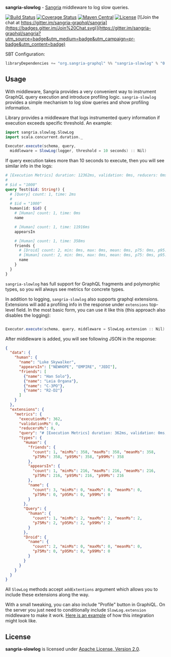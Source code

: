 **sangria-slowlog** - [Sangria](http://sangria-graphql.org/) middleware to log slow queries.

[![Build Status](https://travis-ci.org/sangria-graphql/sangria-slowlog.svg?branch=master)](https://travis-ci.org/sangria-graphql/sangria-slowlog) [![Coverage Status](http://coveralls.io/repos/sangria-graphql/sangria-slowlog/badge.svg?branch=master&service=github)](http://coveralls.io/github/sangria-graphql/sangria-slowlog?branch=master) [![Maven Central](https://maven-badges.herokuapp.com/maven-central/org.sangria-graphql/sangria-slowlog_2.11/badge.svg)](https://maven-badges.herokuapp.com/maven-central/org.sangria-graphql/sangria-slowlog_2.11) [![License](http://img.shields.io/:license-Apache%202-brightgreen.svg)](http://www.apache.org/licenses/LICENSE-2.0.txt) [![Join the chat at https://gitter.im/sangria-graphql/sangria](https://badges.gitter.im/Join%20Chat.svg)](https://gitter.im/sangria-graphql/sangria?utm_source=badge&utm_medium=badge&utm_campaign=pr-badge&utm_content=badge)

SBT Configuration:

```scala
libraryDependencies += "org.sangria-graphql" %% "sangria-slowlog" % "0.1.3"
```

## Usage

With middleware, Sangria provides a very convenient way to instrument GraphQL query execution and introduce profiling logic. `sangria-slowlog`
provides a simple mechanism to log slow queries and show profiling information.

Library provides a middleware that logs instrumented query information if execution exceeds specific threshold. An example:

```scala
import sangria.slowlog.SlowLog
import scala.concurrent.duration._

Executor.execute(schema, query,
  middleware = SlowLog(logger, threshold = 10 seconds) :: Nil)
```

If query execution takes more than 10 seconds to execute, then you will see similar info in the logs:

```graphql
# [Execution Metrics] duration: 12362ms, validation: 0ms, reducers: 0ms
#
# $id = "1000"
query Test($id: String!) {
  # [Query] count: 1, time: 2ms
  #
  # $id = "1000"
  human(id: $id) {
    # [Human] count: 1, time: 0ms
    name

    # [Human] count: 1, time: 11916ms
    appearsIn

    # [Human] count: 1, time: 358ms
    friends {
      # [Droid] count: 2, min: 0ms, max: 0ms, mean: 0ms, p75: 0ms, p95: 0ms, p99: 0ms
      # [Human] count: 2, min: 0ms, max: 0ms, mean: 0ms, p75: 0ms, p95: 0ms, p99: 0ms
      name
    }
  }
}
```

`sangria-slowlog` has full support for GraphQL fragments and polymorphic types, so you will always see metrics for concrete types.

In addition to logging, `sangria-slowlog` also supports graphql extensions. Extensions will add a profiling info in the response under
`extensions` top-level field. In the most basic form, you can use it like this (this approach also disables the logging):

```scala

Executor.execute(schema, query, middleware = SlowLog.extension :: Nil)
```

After middleware is added, you will see following JSON in the response:

```json
{
  "data": {
    "human": {
      "name": "Luke Skywalker",
      "appearsIn": ["NEWHOPE", "EMPIRE", "JEDI"],
      "friends": [
        {"name": "Han Solo"},
        {"name": "Leia Organa"},
        {"name": "C-3PO"},
        {"name": "R2-D2"}
      ]
    }
  },
  "extensions": {
    "metrics": {
      "executionMs": 362,
      "validationMs": 0,
      "reducersMs": 0,
      "query": "# [Execution Metrics] duration: 362ms, validation: 0ms, reducers: 0ms\n#\n# $id = \"1000\"\nquery Test($id: String!) {\n  # [Query] count: 1, time: 2ms\n  #\n  # $id = \"1000\"\n  human(id: $id) {\n    # [Human] count: 1, time: 0ms\n    name\n\n    # [Human] count: 1, time: 216ms\n    appearsIn\n\n    # [Human] count: 1, time: 358ms\n    friends {\n      # [Droid] count: 2, min: 0ms, max: 0ms, mean: 0ms, p75: 0ms, p95: 0ms, p99: 0ms\n      # [Human] count: 2, min: 0ms, max: 0ms, mean: 0ms, p75: 0ms, p95: 0ms, p99: 0ms\n      name\n    }\n  }\n}",
      "types": {
        "Human": {
          "friends": {
            "count": 1, "minMs": 358, "maxMs": 358, "meanMs": 358,
            "p75Ms": 358, "p95Ms": 358, "p99Ms": 358
          },
          "appearsIn": {
            "count": 1, "minMs": 216, "maxMs": 216, "meanMs": 216,
            "p75Ms": 216, "p95Ms": 216, "p99Ms": 216
          },
          "name": {
            "count": 3, "minMs": 0, "maxMs": 0, "meanMs": 0,
            "p75Ms": 0, "p95Ms": 0, "p99Ms": 0
          }
        },
        "Query": {
          "human": {
            "count": 1, "minMs": 2, "maxMs": 2, "meanMs": 2,
            "p75Ms": 2, "p95Ms": 2, "p99Ms": 2
          }
        },
        "Droid": {
          "name": {
            "count": 2, "minMs": 0, "maxMs": 0, "meanMs": 0,
            "p75Ms": 0, "p95Ms": 0, "p99Ms": 0
          }
        }
      }
    }
  }
}
```

All `SlowLog` methods accept `addExtentions` argument which allows you to include these extensions along the way.

With a small tweaking, you can also include "Profile" button in GraphiQL. On the server you just need to conditionally include
`SlowLog.extension` middleware to make it work. [Here is an example](https://youtu.be/OMa3SXC2mjA) of how this integration might look like.

## License

**sangria-slowlog** is licensed under [Apache License, Version 2.0](http://www.apache.org/licenses/LICENSE-2.0).

